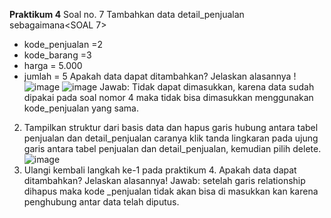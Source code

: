 **Praktikum 4**
Soal no. 7
Tambahkan data detail_penjualan sebagaimana<SOAL 7>
- kode_penjualan =2
- kode_barang =3
- harga = 5.000
- jumlah = 5
Apakah data dapat ditambahkan? Jelaskan alasannya !
![image](https://github.com/arizatus233/Learn_Phpmyadmin/assets/160198966/6002b531-e889-4020-a1e7-1f25b08236a2)
![image](https://github.com/arizatus233/Learn_Phpmyadmin/assets/160198966/1966303d-c14c-4b8c-a6e8-682bd3af2361)
Jawab: Tidak dapat dimasukkan, karena data sudah dipakai pada soal nomor  4 maka tidak bisa dimasukkan menggunakan kode_penjualan yang sama.

2) Tampilkan struktur dari basis data dan hapus garis hubung antara tabel penjualan dan detail_penjualan caranya klik tanda
   lingkaran pada ujung garis antara tabel penjualan dan detail_penjualan, kemudian pilih delete.
   ![image](https://github.com/arizatus233/Learn_Phpmyadmin/assets/160198966/cd13d27a-d574-435e-ab30-3d98ba1bb612)
3) Ulangi kembali langkah ke-1 pada praktikum 4. Apakah data dapat ditambahkan? Jelaskan alasannya!
Jawab: setelah garis relationship dihapus maka kode _penjualan tidak akan bisa di masukkan kan karena penghubung antar data telah diputus.
